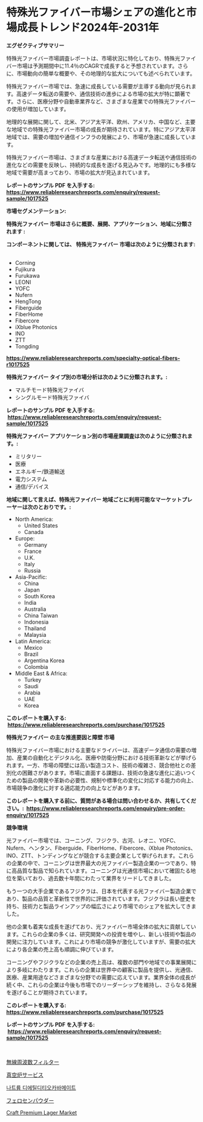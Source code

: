<p><h1>特殊光ファイバー市場シェアの進化と市場成長トレンド2024年-2031年</h1></p><p><strong>エグゼクティブサマリー</strong></p>
<p><p>特殊光ファイバー市場調査レポートは、市場状況に特化しており、特殊光ファイバー市場は予測期間中に11.4％のCAGRで成長すると予想されています。さらに、市場動向の簡単な概要や、その地理的な拡大についても述べられています。</p><p>特殊光ファイバー市場では、急速に成長している需要が主導する動向が見られます。高速データ転送の需要や、通信技術の進歩による市場の拡大が特に顕著です。さらに、医療分野や自動車業界など、さまざまな産業での特殊光ファイバーの使用が増加しています。</p><p>地理的な展開に関して、北米、アジア太平洋、欧州、アメリカ、中国など、主要な地域での特殊光ファイバー市場の成長が期待されています。特にアジア太平洋地域では、需要の増加や通信インフラの発展により、市場が急速に成長しています。</p><p>特殊光ファイバー市場は、さまざまな産業における高速データ転送や通信技術の進化などの需要を反映し、持続的な成長を遂げる見込みです。地理的にも多様な地域で需要が高まっており、市場の拡大が見込まれています。</p></p>
<p><strong>レポートのサンプル PDF を入手する: <a href="https://www.reliableresearchreports.com/enquiry/request-sample/1017525">https://www.reliableresearchreports.com/enquiry/request-sample/1017525</a></strong></p>
<p><strong>市場セグメンテーション:</strong></p>
<p><strong> 特殊光ファイバー 市場はさらに概要、展開、アプリケーション、地域に分類されます :</strong></p>
<p><strong>コンポーネントに関しては、 特殊光ファイバー 市場は次のように分類されます: &nbsp;</strong></p>
<p><ul><li>Corning</li><li>Fujikura</li><li>Furukawa</li><li>LEONI</li><li>YOFC</li><li>Nufern</li><li>HengTong</li><li>Fiberguide</li><li>FiberHome</li><li>Fibercore</li><li>iXblue Photonics</li><li>INO</li><li>ZTT</li><li>Tongding</li></ul></p>
<p><strong><a href="https://www.reliableresearchreports.com/specialty-optical-fibers-r1017525">https://www.reliableresearchreports.com/specialty-optical-fibers-r1017525</a></strong></p>
<p><strong> 特殊光ファイバー タイプ別の市場分析は次のように分類されます。:</strong></p>
<p><ul><li>マルチモード特殊光ファイバ</li><li>シングルモード特殊光ファイバ</li></ul></p>
<p><strong>レポートのサンプル PDF を入手する: &nbsp;<a href="https://www.reliableresearchreports.com/enquiry/request-sample/1017525">https://www.reliableresearchreports.com/enquiry/request-sample/1017525</a></strong></p>
<p><strong> 特殊光ファイバー アプリケーション別の市場産業調査は次のように分類されます。:</strong></p>
<p><ul><li>ミリタリー</li><li>医療</li><li>エネルギー/鉄道輸送</li><li>電力システム</li><li>通信/デバイス</li></ul></p>
<p><strong>地域に関して言えば、特殊光ファイバー 地域ごとに利用可能なマーケットプレーヤーは次のとおりです。:</strong></p>
<p><ul>
    <li>
        North America:
        <ul>
            <li>United States</li>
            <li>Canada</li>
        </ul>
    </li>
    <li>
        Europe:
        <ul>
            <li>Germany</li>
            <li>France</li>
            <li>U.K.</li>
            <li>Italy</li>
            <li>Russia</li>
        </ul>
    </li>
    <li>
        Asia-Pacific:
        <ul>
            <li>China</li>
            <li>Japan</li>
            <li>South Korea</li>
            <li>India</li>
            <li>Australia</li>
            <li>China Taiwan</li>
            <li>Indonesia</li>
            <li>Thailand</li>
            <li>Malaysia</li>
        </ul>
    </li>
    <li>
        Latin America:
        <ul>
            <li>Mexico</li>
            <li>Brazil</li>
            <li>Argentina Korea</li>
            <li>Colombia</li>
        </ul>
    </li>
    <li>
        Middle East & Africa:
        <ul>
            <li>Turkey</li>
            <li>Saudi</li>
            <li>Arabia</li>
            <li>UAE</li>
            <li>Korea</li>
        </ul>
    </li>
    </ul></p>
<p><strong>このレポートを購入する: &nbsp;<a href="https://www.reliableresearchreports.com/purchase/1017525">https://www.reliableresearchreports.com/purchase/1017525</a></strong></p>
<p><strong>特殊光ファイバー の主な推進要因と障壁 市場</strong></p>
<p><p>特殊光ファイバー市場における主要なドライバーは、高速データ通信の需要の増加、産業の自動化とデジタル化、医療や防衛分野における技術革新などが挙げられます。一方、市場の障壁には高い製造コスト、技術の複雑さ、競合他社との差別化の困難さがあります。市場に直面する課題は、技術の急速な進化に追いつくための製品の開発や革新の必要性、規制や標準化の変化に対応する能力の向上、市場競争の激化に対する適応能力の向上などがあります。</p></p>
<p><strong>このレポートを購入する前に、質問がある場合は問い合わせるか、共有してください。:&nbsp; <a href="https://www.reliableresearchreports.com/enquiry/pre-order-enquiry/1017525">https://www.reliableresearchreports.com/enquiry/pre-order-enquiry/1017525</a></strong></p>
<p><strong>競争環境</strong></p>
<p><p>光ファイバー市場では、コーニング、フジクラ、古河、レオニ、YOFC、Nufern、ヘンタン、Fiberguide、FiberHome、Fibercore、iXblue Photonics、INO、ZTT、トンディングなどが競合する主要企業として挙げられます。これらの企業の中で、コーニングは世界最大の光ファイバー製造企業の一つであり、特に高品質な製品で知られています。コーニングは光通信市場において確固たる地位を築いており、過去数十年間にわたって業界をリードしてきました。</p><p>もう一つの大手企業であるフジクラは、日本を代表する光ファイバー製造企業であり、製品の品質と革新性で世界的に評価されています。フジクラは長い歴史を持ち、技術力と製品ラインアップの幅広さにより市場でのシェアを拡大してきました。</p><p>他の企業も着実な成長を遂げており、光ファイバー市場全体の拡大に貢献しています。これらの企業の多くは、研究開発への投資を増やし、新しい技術や製品の開発に注力しています。これにより市場の競争が激化していますが、需要の拡大により各企業の売上高も順調に伸びています。</p><p>コーニングやフジクラなどの企業の売上高は、複数の部門や地域での事業展開により多岐にわたります。これらの企業は世界中の顧客に製品を提供し、光通信、医療、産業用途などさまざまな分野での需要に応えています。業界全体の成長が続く中、これらの企業は今後も市場でのリーダーシップを維持し、さらなる発展を遂げることが期待されています。</p></p>
<p><strong>このレポートを購入する: &nbsp; <a href="https://www.reliableresearchreports.com/purchase/1017525">https://www.reliableresearchreports.com/purchase/1017525</a></strong></p>
<p><strong>レポートのサンプル PDF を入手する: &nbsp;<a href="https://www.reliableresearchreports.com/enquiry/request-sample/1017525">https://www.reliableresearchreports.com/enquiry/request-sample/1017525</a></strong><strong></strong></p>
<p>&nbsp;</p>
<p><p><a href="https://github.com/Sophiaard2003/Market-Research-Report-List-1/blob/main/606402019570.md">無線周波数フィルター</a></p><p><a href="https://medium.com/@billyarton5656871/%E7%9C%9F%E7%A9%BA%E7%82%89%E3%82%B5%E3%83%BC%E3%83%93%E3%82%B9%E5%B8%82%E5%A0%B4%E3%83%AC%E3%83%9D%E3%83%BC%E3%83%88%E3%81%AF-%E3%81%93%E3%81%AE%E5%B8%82%E5%A0%B4%E3%81%AE%E6%9C%80%E6%96%B0%E3%81%AE%E3%83%88%E3%83%AC%E3%83%B3%E3%83%89%E3%81%A8%E6%88%90%E9%95%B7%E6%A9%9F%E4%BC%9A%E3%82%92%E6%98%8E%E3%82%89%E3%81%8B%E3%81%AB%E3%81%97%E3%81%A6%E3%81%84%E3%81%BE%E3%81%99-8e87dfbc545f">真空炉サービス</a></p><p><a href="https://medium.com/@chickenlegs8687/%EB%82%98%ED%8A%B8%EB%A5%A8-%EB%8B%A4%EC%9D%B4%EC%97%90%ED%8B%B8%EB%94%94%ED%8B%B0%EC%98%A4%EC%B9%B4%EB%A5%B4%EB%B0%94%EB%A9%94%EC%9D%B4%ED%8A%B8-%EC%8B%9C%EC%9E%A5-%EC%A1%B0%EC%82%AC-%EB%B3%B4%EA%B3%A0%EC%84%9C-2024%EB%85%84%EB%B6%80%ED%84%B0-2031%EB%85%84%EA%B9%8C%EC%A7%80%EC%9D%98-%EC%97%AD%EC%82%AC-%EB%B0%8F-%EC%98%88%EC%B8%A1-cacaac29c84a">나트륨 디에틸디티오카바메이트</a></p><p><a href="https://medium.com/@eleanorardy655/%E3%83%95%E3%82%A7%E3%83%AD%E3%82%BB%E3%83%B3%E3%83%91%E3%82%A6%E3%83%80%E3%83%BC%E3%83%9E%E3%83%BC%E3%82%B1%E3%83%83%E3%83%88-2031%E5%B9%B4%E3%81%BE%E3%81%A7%E3%81%AE%E6%88%90%E5%8A%9F%E3%81%97%E3%81%9F%E3%83%93%E3%82%B8%E3%83%8D%E3%82%B9%E6%88%A6%E7%95%A5%E3%81%AE%E9%8D%B5%E3%82%92%E4%BA%88%E6%B8%AC-3a84e6d86cf2">フェロセンパウダー</a></p><p><a href="https://github.com/brenzgnarento/Market-Research-Report-List-2/blob/main/craft-premium-lager-market.md">Craft Premium Lager Market</a></p></p>